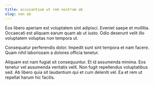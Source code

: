 ```yaml
---
title: accusantium ut rem nostrum ab
slug: non ab
---
```


Eos libero aperiam est voluptatem sint adipisci. Eveniet saepe et mollitia. Occaecati est aliquam earum quam ab ut iusto. Odio deserunt velit illo voluptatem voluptas non tempora ut.

Consequatur perferendis dolor. Impedit sunt sint tempora et nam facere. Quam nihil laboriosam a dolores officia tenetur.

Aliquam est nam fugiat sit consequuntur. Et id assumenda minima. Eos tenetur vel assumenda veritatis velit. Non fugit repellendus voluptatibus sed. Ab libero quia sit laudantium qui et cum deleniti vel. Ea et rem ut repellat harum hic facilis.
